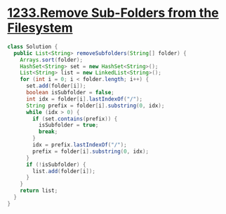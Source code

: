 # [1233.Remove Sub-Folders from the Filesystem](https://leetcode.com/problems/remove-sub-folders-from-the-filesystem/)

```java
class Solution {
  public List<String> removeSubfolders(String[] folder) {
    Arrays.sort(folder);
    HashSet<String> set = new HashSet<String>();
    List<String> list = new LinkedList<String>();
    for (int i = 0; i < folder.length; i++) {
      set.add(folder[i]);
      boolean isSubfolder = false;
      int idx = folder[i].lastIndexOf("/");
      String prefix = folder[i].substring(0, idx);
      while (idx > 0) {
        if (set.contains(prefix)) {
          isSubfolder = true;
          break;
        }
        idx = prefix.lastIndexOf("/");
        prefix = folder[i].substring(0, idx);
      }
      if (!isSubfolder) {
        list.add(folder[i]);
      }
    }
    return list;
  }
}
```
